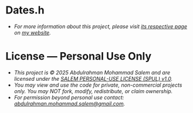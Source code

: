 # Dates.h
- *For more information about this project, please visit [its respective page](https://abdulrahmanmohammadsalem.github.io/CppLibs/Dates/) on [my website](https://abdulrahmanmohammadsalem.github.io).*

# License — Personal Use Only
- *This project is © 2025 Abdulrahman Mohammad Salem and are licensed under the [SALEM PERSONAL-USE LICENSE (SPUL) v1.0](https://github.com/AbdulrahmanMohammadSalem/My-Projects-Portfolio/blob/main/LICENSE).*
- *You may view and use the code for private, non-commercial projects only. You may NOT fork, modify, redistribute, or claim ownership.*
- *For permission beyond personal use contact: abdulrahman.mohammad.salem@gmail.com.*
